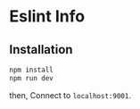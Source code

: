 # Eslint Info

## Installation

```bash
npm install
npm run dev
```

then, Connect to `localhost:9001`.
